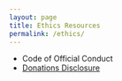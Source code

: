 ```yaml
---
layout: page
title: Ethics Resources
permalink: /ethics/
---
```


* Code of Official Conduct
* [Donations Disclosure](https://donationdisclosure.herokuapp.com)